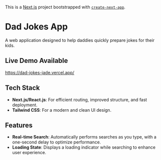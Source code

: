 This is a [Next.js](https://nextjs.org/) project bootstrapped with [`create-next-app`](https://github.com/vercel/next.js/tree/canary/packages/create-next-app).

# Dad Jokes App

A web application designed to help daddies quickly prepare jokes for their kids.

## Live Demo Available
https://dad-jokes-jade.vercel.app/

## Tech Stack
- **Next.js/React.js**: For efficient routing, improved structure, and fast deployment.
- **Tailwind CSS**: For a modern and clean UI design.

## Features
- **Real-time Search**: Automatically performs searches as you type, with a one-second delay to optimize performance.
- **Loading State**: Displays a loading indicator while searching to enhance user experience.
